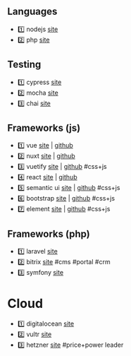 ## Languages
- :one: nodejs [site](https://nodejs.org/en/)
- :two: php [site](http://php.net/)
## Testing
- :one: cypress [site](https://www.cypress.io/)
- :two: mocha [site](https://mochajs.org/)
- :three: chai [site](https://www.chaijs.com/)
## Frameworks (js)
- :one: vue [site](https://vuejs.org/) | [github](https://github.com/vuejs/vue)
- :two: nuxt [site](https://nuxtjs.org/) | [github](https://github.com/nuxt/nuxt.js)
- :three: vuetify [site](https://vuetifyjs.com) | [github](https://github.com/vuetifyjs/vuetify) #css+js 
- :four: react [site](https://reactjs.org/) | [github](https://github.com/facebook/react)
- :five: semantic ui [site](https://semantic-ui.com/) | [github](https://github.com/Semantic-Org/Semantic-UI) #css+js
- :six: bootstrap [site](https://getbootstrap.com/) | [github](https://github.com/twbs/bootstrap) #css+js 
- :seven: element [site](https://element.eleme.io/) | [github](https://element.eleme.io/) #css+js
## Frameworks (php)
- :one: laravel [site](https://laravel.ru/) 
- :two: bitrix [site](https://www.1c-bitrix.ru/) #cms #portal #crm 
- :three: symfony [site](https://symfony.com/) 
# Cloud 
- :one: digitalocean [site](https://www.digitalocean.com/)
- :two: vultr [site](https://www.vultr.com/)
- :three: hetzner [site](https://www.hetzner.com/) #price+power leader
